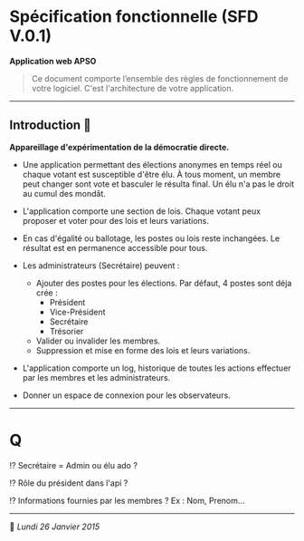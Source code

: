 # Spécification fonctionnelle (SFD V.0.1)
**Application web APSO**> Ce document comporte l’ensemble des règles de fonctionnement de votre logiciel. C'est l'architecture de votre application.***

## Introduction :book:
**Appareillage d'expérimentation de la démocratie directe.**
* Une application permettant des élections anonymes en temps réel ou chaque votant est susceptible d'être élu. À tous moment, un membre peut changer sont vote et basculer le résulta final. Un élu n'a pas le droit au cumul des mondât.
* L'application comporte une section de lois. Chaque votant peux proposer et voter pour des lois et leurs variations.
* En cas d'égalité ou ballotage, les postes ou lois reste inchangées. Le résultat est en permanence accessible pour tous.
* Les administrateurs (Secrétaire) peuvent :
	* Ajouter des postes pour les élections. Par défaut, 4 postes sont déja crée :
		* Président
		* Vice-Président
		* Secrétaire
		* Trésorier
	* Valider ou invalider les membres.
	* Suppression et mise en forme des lois et leurs variations.* L'application comporte un log, historique de toutes les actions effectuer par les membres et les administrateurs.
* Donner un espace de connexion pour les observateurs.
***

# Q

:interrobang: Secrétaire = Admin ou élu ado ?

:interrobang: Rôle du président dans l'api ?

:interrobang: Informations fournies par les membres ? Ex : Nom, Prenom…***

:date: *Lundi 26 Janvier 2015*